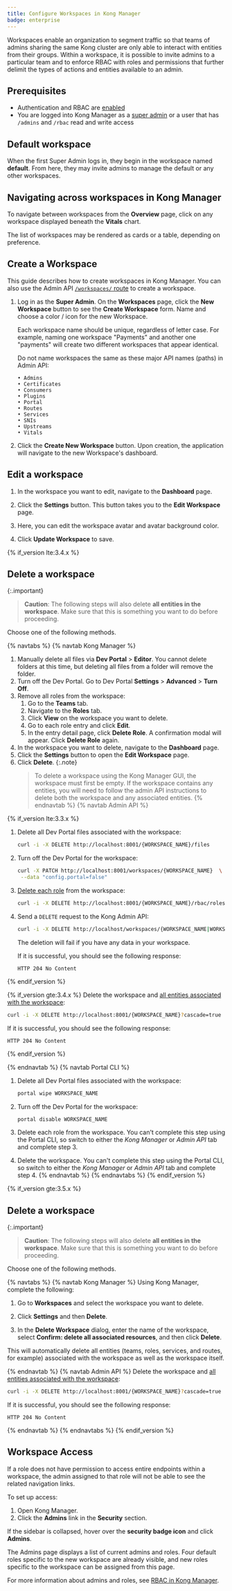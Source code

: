 ```yaml
---
title: Configure Workspaces in Kong Manager
badge: enterprise
---
```


Workspaces enable an organization to segment traffic so that
teams of admins sharing the same Kong cluster are only able to
interact with entities from their groups. Within a workspace,
it is possible to invite admins to a particular team and to
enforce RBAC with roles and permissions that further
delimit the types of actions and entities available to an admin.

## Prerequisites

* Authentication and RBAC are [enabled](/gateway/{{page.release}}/kong-manager/auth/rbac/)
* You are logged into Kong Manager as a [super admin](/gateway/{{page.release}}/kong-manager/auth/super-admin/)
or a user that has `/admins` and `/rbac` read and write access

## Default workspace

When the first Super Admin logs in, they begin in the workspace
named **default**. From here, they may invite admins to manage the default or
any other workspaces.

## Navigating across workspaces in Kong Manager

To navigate between workspaces from the **Overview** page, click on any
workspace displayed beneath the **Vitals** chart.

The list of workspaces may be rendered as cards or a table,
depending on preference.

## Create a Workspace

This guide describes how to create workspaces in Kong
Manager. You can also use the Admin API [`/workspaces/` route](/gateway/{{page.release}}/admin-api/workspaces/reference/#add-workspace) to create a workspace.

1. Log in as the **Super Admin**. On the **Workspaces** page, click the **New Workspace**
button to see the **Create Workspace** form. Name and choose a
color / icon for the new Workspace.

    Each workspace name should be unique,
    regardless of letter case. For example, naming one
    workspace "Payments" and another one "payments" will
    create two different workspaces that appear identical.

    Do not name workspaces the same as these major API names (paths)
    in Admin API:

    ```
    • Admins
    • Certificates
    • Consumers
    • Plugins
    • Portal
    • Routes
    • Services
    • SNIs
    • Upstreams
    • Vitals
    ```

2. Click the **Create New Workspace** button. Upon creation, the application will
navigate to the new Workspace's dashboard.

## Edit a workspace

1. In the workspace you want to edit, navigate to the **Dashboard** page.

1. Click the **Settings** button. This button takes you to the **Edit Workspace** page.

1. Here, you can edit the workspace avatar and avatar background color.

1. Click **Update Workspace** to save.

{% if_version lte:3.4.x %}
## Delete a workspace


{:.important}
> **Caution**: The following steps will also delete **all entities in the workspace**. Make sure that this is something you want to do before proceeding.

Choose one of the following methods.

{% navtabs %}
{% navtab Kong Manager %}
1.  Manually delete all files via **Dev Portal** > **Editor**. You cannot delete folders at this time, but deleting
all files from a folder will remove the folder.
1. Turn off the Dev Portal. Go to Dev Portal **Settings** > **Advanced** > **Turn Off**.
1. Remove all roles from the workspace:
     1. Go to the **Teams** tab.
     1. Navigate to the **Roles** tab.
     1. Click **View** on the workspace you want to delete.
     1. Go to each role entry and click **Edit**.
     1. In the entry detail page, click **Delete Role**. A confirmation modal will appear. Click **Delete Role** again.
1. In the workspace you want to delete, navigate to the **Dashboard** page.
1. Click the **Settings** button to open the **Edit Workspace** page.
1. Click **Delete**.
    {:.note}
    > To delete a workspace using the Kong Manager GUI, the workspace must first be empty. If the workspace contains any entities, you will need to follow the admin API instructions to delete both the workspace and any associated entities.
{% endnavtab %}
{% navtab Admin API %}

{% if_version lte:3.3.x %}
1. Delete all Dev Portal files associated with the workspace:

    ```bash
    curl -i -X DELETE http://localhost:8001/{WORKSPACE_NAME}/files
    ```

1. Turn off the Dev Portal for the workspace:

   ```bash
   curl -X PATCH http://localhost:8001/workspaces/{WORKSPACE_NAME}  \
    --data "config.portal=false"
   ```

1. [Delete each role](/gateway/{{page.release}}/admin-api/rbac/reference/#delete-a-role)
from the workspace:

    ```bash
    curl -i -X DELETE http://localhost:8001/{WORKSPACE_NAME}/rbac/roles/{ROLE_NAME|ROLE_ID}
    ```

1. Send a `DELETE` request to the Kong Admin API:
    ```sh
    curl -i -X DELETE http://localhost/workspaces/{WORKSPACE_NAME|WORKSPACE_ID}
    ```
    The deletion will fail if you have any data in your workspace.
    
    If it is successful, you should see the following response:
    ```
    HTTP 204 No Content
    ```
{% endif_version %}

{% if_version gte:3.4.x %}
Delete the workspace and [all entities associated with the workspace](/gateway/{{page.release}}/admin-api/workspaces/reference/#delete-a-workspace):

```bash
curl -i -X DELETE http://localhost:8001/{WORKSPACE_NAME}?cascade=true
```

If it is successful, you should see the following response:

```
HTTP 204 No Content
```
{% endif_version %}

{% endnavtab %}
{% navtab Portal CLI %}
1. Delete all Dev Portal files associated with the workspace:
    ```sh
    portal wipe WORKSPACE_NAME
    ```
2. Turn off the Dev Portal for the workspace:
    ```sh
    portal disable WORKSPACE_NAME
    ```
3. Delete each role from the workspace. You can't complete this step using the
Portal CLI, so switch to either the *Kong Manager* or *Admin API* tab and complete
step 3.

4. Delete the workspace. You can't complete this step using the
Portal CLI, so switch to either the *Kong Manager* or *Admin API* tab and complete
step 4.
{% endnavtab %}
{% endnavtabs %}
{% endif_version %}

{% if_version gte:3.5.x %}
## Delete a workspace

{:.important}
> **Caution**: The following steps will also delete **all entities in the workspace**. Make sure that this is something you want to do before proceeding.

Choose one of the following methods.

{% navtabs %}
{% navtab Kong Manager %}
Using Kong Manager, complete the following:

1. Go to **Workspaces** and select the workspace you want to delete.

1. Click **Settings** and then **Delete**.

1. In the **Delete Workspace** dialog, enter the name of the workspace, select **Confirm: delete all associated resources**, and then click **Delete**. 

This will automatically delete all entities (teams, roles, services, and routes, for example) associated with the workspace as well as the workspace itself.



{% endnavtab %}
{% navtab Admin API %}
Delete the workspace and [all entities associated with the workspace](/gateway/{{page.release}}/admin-api/workspaces/reference/#delete-a-workspace):

```bash
curl -i -X DELETE http://localhost:8001/{WORKSPACE_NAME}?cascade=true
```

If it is successful, you should see the following response:

```
HTTP 204 No Content
```

{% endnavtab %}
{% endnavtabs %}
{% endif_version %}

## Workspace Access

If a role does not have permission to access entire endpoints within
a workspace, the admin assigned to that role will not be
able to see the related navigation links.

To set up access:
1. Open Kong Manager.
2. Click the **Admins** link in the
**Security** section.

  If the sidebar is collapsed, hover over
  the **security badge icon** and click
  **Admins**.

The Admins page displays a list of current admins and
roles. Four default roles specific to the new
workspace are already visible, and new roles specific
to the workspace can be assigned from this page.

For more information about admins and roles, see
[RBAC in Kong Manager](/gateway/{{page.release}}/kong-manager/auth/rbac/).
